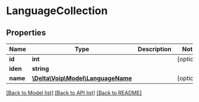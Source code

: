 # LanguageCollection

## Properties
Name | Type | Description | Notes
------------ | ------------- | ------------- | -------------
**id** | **int** |  | [optional] 
**iden** | **string** |  | 
**name** | [**\Delta\Voip\Model\LanguageName**](LanguageName.md) |  | [optional] 

[[Back to Model list]](../README.md#documentation-for-models) [[Back to API list]](../README.md#documentation-for-api-endpoints) [[Back to README]](../README.md)


